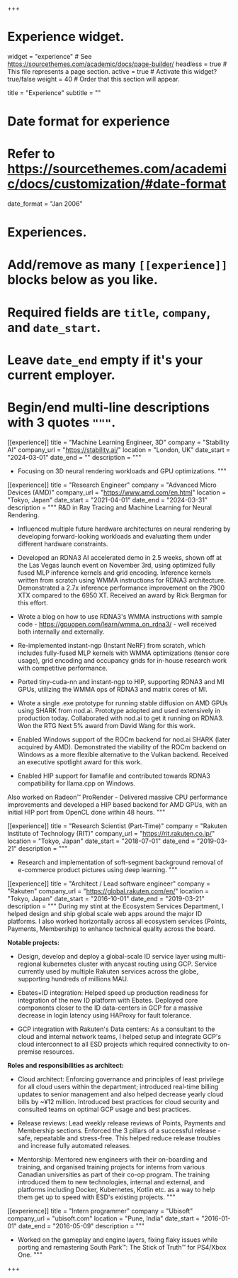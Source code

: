 +++
# Experience widget.
widget = "experience"  # See https://sourcethemes.com/academic/docs/page-builder/
headless = true  # This file represents a page section.
active = true  # Activate this widget? true/false
weight = 40  # Order that this section will appear.

title = "Experience"
subtitle = ""

# Date format for experience
#   Refer to https://sourcethemes.com/academic/docs/customization/#date-format
date_format = "Jan 2006"

# Experiences.
#   Add/remove as many `[[experience]]` blocks below as you like.
#   Required fields are `title`, `company`, and `date_start`.
#   Leave `date_end` empty if it's your current employer.
#   Begin/end multi-line descriptions with 3 quotes `"""`.

[[experience]]
  title = "Machine Learning Engineer, 3D"
  company = "Stability AI"
  company_url = "https://stability.ai/"
  location = "London, UK"
  date_start = "2024-03-01"
  date_end = ""
  description = """
  * Focusing on 3D neural rendering workloads and GPU optimizations.
  """

[[experience]]
  title = "Research Engineer"
  company = "Advanced Micro Devices (AMD)"
  company_url = "https://www.amd.com/en.html"
  location = "Tokyo, Japan"
  date_start = "2021-04-01"
  date_end = "2024-03-31"
  description = """
  R&D in Ray Tracing and Machine Learning for Neural Rendering.

  * Influenced multiple future hardware architectures on neural rendering by developing forward-looking workloads and evaluating them under different hardware constraints.

  * Developed an RDNA3 AI accelerated demo in 2.5 weeks, shown off at the Las Vegas launch event on November 3rd, using optimized fully fused MLP inference kernels and grid encoding. Inference kernels written from scratch using WMMA instructions for RDNA3 architecture. Demonstrated a 2.7x inference performance improvement on the 7900 XTX compared to the 6950 XT. Received an award by Rick Bergman for this effort. 

  * Wrote a blog on how to use RDNA3's WMMA instructions with sample code - https://gpuopen.com/learn/wmma_on_rdna3/ - well received both internally and externally.

  * Re-implemented instant-ngp (Instant NeRF) from scratch, which includes fully-fused MLP kernels with WMMA optimizations (tensor core usage), grid encoding and occupancy grids for in-house research work with competitive performance.

  * Ported tiny-cuda-nn and instant-ngp to HIP, supporting RDNA3 and MI GPUs, utilizing the WMMA ops of RDNA3 and matrix cores of MI.

  * Wrote a single .exe prototype for running stable diffusion on AMD GPUs using SHARK from nod.ai. Prototype adopted and used extensively in production today. Collaborated with nod.ai to get it running on RDNA3. Won the RTG Next 5% award from David Wang for this work.

  * Enabled Windows support of the ROCm backend for nod.ai SHARK (later acquired by AMD). Demonstrated the viability of the ROCm backend on Windows as a more flexible alternative to the Vulkan backend. Received an executive spotlight award for this work.

  * Enabled HIP support for llamafile and contributed towards RDNA3 compatibility for llama.cpp on Windows.

  Also worked on Radeon™ ProRender - Delivered massive CPU performance improvements and developed a HIP based backend for AMD GPUs, with an initial HIP port from OpenCL done within 48 hours.
  """

[[experience]]
  title = "Research Scientist (Part-Time)"
  company = "Rakuten Institute of Technology (RIT)"
  company_url = "https://rit.rakuten.co.jp/"
  location = "Tokyo, Japan"
  date_start = "2018-07-01"
  date_end = "2019-03-21"
  description = """
  * Research and implementation of soft-segment background removal of e-commerce product pictures using deep learning.
  """

[[experience]]
  title = "Architect / Lead software engineer"
  company = "Rakuten"
  company_url = "https://global.rakuten.com/en/"
  location = "Tokyo, Japan"
  date_start = "2016-10-01"
  date_end = "2019-03-21"
  description = """
  During my stint at the Ecosystem Services Department, I helped design and ship global scale web apps around the major ID platforms. I also worked horizontally across all ecosystem services (Points, Payments, Membership) to enhance technical quality across the board.
  	
  **Notable projects:**
  	
  * Design, develop and deploy a global-scale ID service layer using multi-regional kubernetes cluster with anycast routing using GCP. Service currently used by multiple Rakuten services across the globe, supporting hundreds of millions MAU.

  * Ebates+ID integration: Helped speed up production readiness for integration of the new ID platform with Ebates. Deployed core components closer to the ID data-centers in GCP for a massive decrease in login latency using HAProxy for fault tolerance.
  	
  * GCP integration with Rakuten's Data centers: As a consultant to the cloud and internal network teams, I helped setup and integrate GCP's cloud interconnect to all ESD projects which required connectivity to on-premise resources.

  **Roles and responsibilities as architect:**
  	
  * Cloud architect: Enforcing governance and principles of least privilege for all cloud users within the department; introduced real-time billing updates to senior management and also helped decrease yearly cloud bills by ~¥12 million. Introduced best practices for cloud security and consulted teams on optimal GCP usage and best practices.

  * Release reviews: Lead weekly release reviews of Points, Payments and Membership sections. Enforced the 3 pillars of a successful release - safe, repeatable and stress-free. This helped reduce release troubles and increase fully automated releases.

  * Mentorship: Mentored new engineers with their on-boarding and training, and organised training projects for interns from various Canadian universities as part of their co-op program. The training introduced them to new technologies, internal and external, and platforms including Docker, Kubernetes, Kotlin etc. as a way to help them get up to speed with ESD's existing projects.
	"""

[[experience]]
  title = "Intern programmer"
  company = "Ubisoft"
  company_url = "ubisoft.com"
  location = "Pune, India"
  date_start = "2016-01-01"
  date_end = "2016-05-09"
  description = """
  * Worked on the gameplay and engine layers, fixing flaky issues while porting and remastering South Park™: The Stick of Truth™ for PS4/Xbox One.
  """

+++
